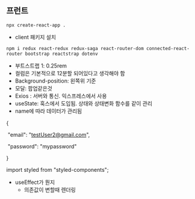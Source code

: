 ## 프런트 

```
npx create-react-app .
```

*  client 패키지 설치

```
npm i redux react-redux redux-saga react-router-dom connected-react-router bootstrap reactstrap dotenv
```

* 부트스트랩 1: 0.25rem
* 컬럼은 기본적으로 12분할 되어있다고 생각해야 함
* Background-position: 왼쪽위 기준
* 모달: 팝업같은것
* Exios : 서버와 통신. 익스프레스에서 사용
* useState: 훅스에서 도입됨. 상태와 상태변화 함수를 같이 관리
* name에 따라 데이터가 관리됨

{

​    "email": "testUser2@gmail.com",

​    "password": "mypassword"

}

import styled from "styled-components";



* useEffect가 뭔지
  * 의존값이 변할때 렌더링